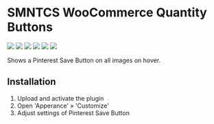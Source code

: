 # SMNTCS WooCommerce Quantity Buttons

[![](https://img.shields.io/github/license/nielslange/smntcs-pinterest-save-button.svg)](https://www.gnu.org/licenses/old-licenses/gpl-2.0.en.html)
[![](https://plugintests.com/plugins/smntcs-pinterest-save-button/wp-badge.svg)](https://plugintests.com/plugins/smntcs-pinterest-save-button/latest)
[![](https://plugintests.com/plugins/smntcs-pinterest-save-button/php-badge.svg)](https://plugintests.com/plugins/smntcs-pinterest-save-button/latest)
[![](https://img.shields.io/wordpress/plugin/dt/smntcs-pinterest-save-button.svg)](https://wordpress.org/plugins/smntcs-pinterest-save-button/)
[![](https://img.shields.io/wordpress/plugin/v/smntcs-pinterest-save-button.svg)](https://wordpress.org/plugins/smntcs-pinterest-save-button/)
[![](https://img.shields.io/github/tag/nielslange/smntcs-pinterest-save-button.svg)](https://wordpress.org/plugins/smntcs-pinterest-save-button/)

Shows a Pinterest Save Button on all images on hover.

## Installation

1. Upload and activate the plugin
2. Open 'Apperance' » 'Customize'
3. Adjust settings of Pinterest Save Button 
